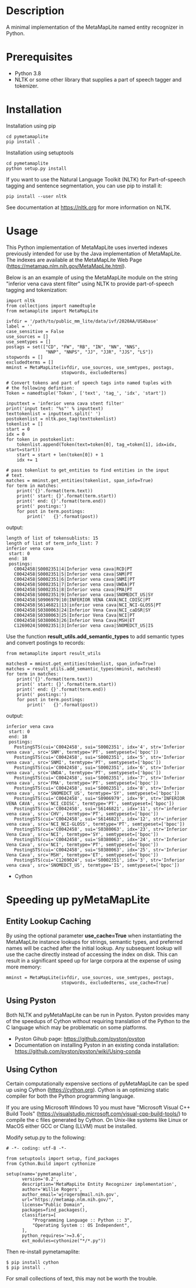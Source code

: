 # Description

A minimal implementation of the MetaMapLite named entity recognizer in
Python.

# Prerequisites

+ Python 3.8
+ NLTK or some other library that supplies a part of speech tagger and
  tokenizer.

# Installation

Installation using pip

    cd pymetamaplite
    pip install .

Installation using setuptools

    cd pymetamaplite
    python setup.py install

If you want to use the Natural Language Toolkit (NLTK) for
Part-of-speech tagging and sentence segmentation, you can use pip to
install it:

    pip install --user nltk

See documentation at https://nltk.org for more information on NLTK.

# Usage

This Python implementation of MetaMapLite uses inverted indexes
previously intended for use by the Java implementation of MetaMapLite.
The indexes are available at the MetaMapLite Web Page
(https://metamap.nlm.nih.gov/MetaMapLite.html).

Below is an an example of using the MetaMapLite module on the string
"inferior vena cava stent filter" using NLTK to provide part-of-speech
tagging and tokenization:

	import nltk
	from collections import namedtuple
	from metamaplite import MetaMapLite

	ivfdir = '/path/to/public_mm_lite/data/ivf/2020AA/USAbase'
	label = ''
	case_sensitive = False
	use_sources = []
	use_semtypes = []
	postags = set(["CD", "FW", "RB", "IN", "NN", "NNS",
				   "NNP", "NNPS", "JJ", "JJR", "JJS", "LS"])
	stopwords = []
	excludedterms = []
	mminst = MetaMapLite(ivfdir, use_sources, use_semtypes, postags,
	                     stopwords, excludedterms)

    # Convert tokens and part of speech tags into named tuples with
    # the following defintion:
	Token = namedtuple('Token', ['text', 'tag_', 'idx', 'start'])

	inputtext = 'inferior vena cava stent filter'
	print('input text: "%s"' % inputtext)
	texttokenlist = inputtext.split(' ')
	postokenlist = nltk.pos_tag(texttokenlist)
	tokenlist = []
	start = 0
	idx = 0
	for token in postokenlist:
		tokenlist.append(Token(text=token[0], tag_=token[1], idx=idx, start=start))
		start = start + len(token[0]) + 1
		idx += 1

	# pass tokenlist to get_entities to find entities in the input
    # text.
	matches = mminst.get_entities(tokenlist, span_info=True)
    for term in matches:
        print('{}'.format(term.text))
        print(' start: {}'.format(term.start))
        print(' end: {}'.format(term.end))
        print(' postings:')
        for post in term.postings:
            print('   {}'.format(post))

output:

    length of list of tokensublists: 15
    length of list of term_info_list: 7
    inferior vena cava
     start: 0
     end: 18
     postings:
       C0042458|S0002351|4|Inferior vena cava|RCD|PT
       C0042458|S0002351|5|Inferior vena cava|SNM|PT
       C0042458|S0002351|6|Inferior vena cava|SNMI|PT
       C0042458|S0002351|7|Inferior vena cava|UWDA|PT
       C0042458|S0002351|8|Inferior vena cava|FMA|PT
       C0042458|S0002351|9|Inferior vena cava|SNOMEDCT_US|SY
       C0042458|S0906979|10|INFERIOR VENA CAVA|NCI_CDISC|PT
       C0042458|S6146821|13|inferior vena cava|NCI_NCI-GLOSS|PT
       C0042458|S0380063|24|Inferior Vena Cava|NCI_caDSR|SY
       C0042458|S0380063|25|Inferior Vena Cava|NCI|PT
       C0042458|S0380063|26|Inferior Vena Cava|MSH|ET
       C1269024|S0002351|3|Inferior vena cava|SNOMEDCT_US|IS


Use the function __result_utils.add_semantic_types__ to add semantic
types and convert postings to records:

    from metamaplite import result_utils

	matches0 = mminst.get_entities(tokenlist, span_info=True)
	matches = result_utils.add_semantic_types(mminst, matches0)
    for term in matches:
        print('{}'.format(term.text))
        print(' start: {}'.format(term.start))
        print(' end: {}'.format(term.end))
        print(' postings:')
        for post in term.postings:
            print('   {}'.format(post))

output:

	inferior vena cava
	 start: 0
	 end: 18
	 postings:
	   PostingSTS(cui='C0042458', sui='S0002351', idx='4', str='Inferior vena cava', src='SNM', termtype='PT', semtypeset=['bpoc'])
	   PostingSTS(cui='C0042458', sui='S0002351', idx='5', str='Inferior vena cava', src='SNMI', termtype='PT', semtypeset=['bpoc'])
	   PostingSTS(cui='C0042458', sui='S0002351', idx='6', str='Inferior vena cava', src='UWDA', termtype='PT', semtypeset=['bpoc'])
	   PostingSTS(cui='C0042458', sui='S0002351', idx='7', str='Inferior vena cava', src='FMA', termtype='PT', semtypeset=['bpoc'])
	   PostingSTS(cui='C0042458', sui='S0002351', idx='8', str='Inferior vena cava', src='SNOMEDCT_US', termtype='SY', semtypeset=['bpoc'])
	   PostingSTS(cui='C0042458', sui='S0906979', idx='9', str='INFERIOR VENA CAVA', src='NCI_CDISC', termtype='PT', semtypeset=['bpoc'])
	   PostingSTS(cui='C0042458', sui='S6146821', idx='11', str='inferior vena cava', src='CHV', termtype='PT', semtypeset=['bpoc'])
	   PostingSTS(cui='C0042458', sui='S6146821', idx='12', str='inferior vena cava', src='NCI_NCI-GLOSS', termtype='PT', semtypeset=['bpoc'])
	   PostingSTS(cui='C0042458', sui='S0380063', idx='23', str='Inferior Vena Cava', src='NCI', termtype='SY', semtypeset=['bpoc'])
	   PostingSTS(cui='C0042458', sui='S0380063', idx='24', str='Inferior Vena Cava', src='NCI', termtype='PT', semtypeset=['bpoc'])
	   PostingSTS(cui='C0042458', sui='S0380063', idx='25', str='Inferior Vena Cava', src='MSH', termtype='ET', semtypeset=['bpoc'])
	   PostingSTS(cui='C1269024', sui='S0002351', idx='3', str='Inferior vena cava', src='SNOMEDCT_US', termtype='IS', semtypeset=['bpoc'])

* Cython

# Speeding up pyMetaMapLite

## Entity Lookup Caching

By using the optional parameter __use_cache=True__ when instantiating
the MetaMapLite instance lookups for strings, semantic types, and
preferred names will be cached after the initial lookup.  Any
subsequent lookup will use the cache directly instead of accessing the
index on disk.  This can result in a significant speed up for large
corpora at the expense of using more memory:

    mminst = MetaMapLite(ivfdir, use_sources, use_semtypes, postags,
	                     stopwords, excludedterms, use_cache=True)


## Using Pyston

Both NLTK and pyMetaMapLite can be run in Pyston.  Pyston provides
many of the speedups of Cython without requiring translation of the
Python to the C language which may be problematic on some platforms.

+ Pyston Gihub page: https://github.com/pyston/pyston
+ Documentation on installing Pyston in an existing conda installation:
  https://github.com/pyston/pyston/wiki/Using-conda

## Using Cython

Certain computationally expensive sections of pyMetaMapLite can be sped up
using Cython (https://cython.org).  Cython is an optimizing static
compiler for both the Python programming language.

If you are using Microsoft Windows 10 you must have
"Microsoft Visual C++ Build Tools"
(https://visualstudio.microsoft.com/visual-cpp-build-tools/) to
compile the c files generated by Cython.  On Unix-like systems like
Linux or MacOS either GCC or Clang (LLVM) must be installed.

Modify setup.py to the following:

    # -*- coding: utf-8 -*-

    from setuptools import setup, find_packages
    from Cython.Build import cythonize

    setup(name='pymetamaplite',
          version='0.2',
          description='MetaMapLite Entity Recognizer implementation',
          author='Willie Rogers',
          author_email='wjrogers@mail.nih.gov',
          url="https://metamap.nlm.nih.gov/",
          license="Public Domain",
          packages=find_packages(),
          classifiers=[
              "Programming Language :: Python :: 3",
              "Operating System :: OS Independent",
          ],
          python_requires='>=3.6',
          ext_modules=cythonize("*/*.py"))

Then re-install pymetamaplite:

	$ pip install cython
    $ pip install .

For small collections of text, this may not be worth the trouble.
